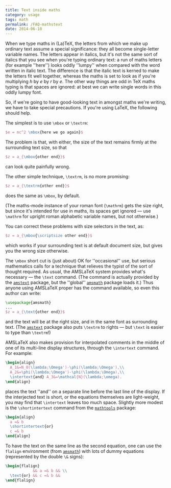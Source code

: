 ```yaml
---
title: Text inside maths
category: usage
tags: math
permalink: /FAQ-mathstext
date: 2014-06-10
---
```


When we type maths in (La)TeX, the letters from which we make up
ordinary text assume a special significance: they all become
single-letter variable names.  The letters appear in italics, but it's
not the same sort of italics that you see when you're typing ordinary
text: a run of maths letters (for example ''here'') looks oddly
''lumpy'' when compared with the word written in italic text.  The
difference is that the italic text is kerned to make the letters fit
well together, whereas the maths is set to look as if you're
multiplying _h_ by _e_ by _r_ by _e_.  The other
way things are odd in TeX maths typing is that spaces are ignored:
at best we can write single words in this oddly lumpy font.

So, if we're going to have good-looking text in amongst maths we're
writing, we have to take special precautions.  If you're using
LaTeX, the following should help.

The simplest is to use `\mbox` or `\textrm`:
```latex
$e = mc^2 \mbox{here we go again}$
```
The problem is that, with either, the size of the text remains firmly
at the surrounding text size, so that
```latex
$z = a_{\mbox{other end}}$
```
can look quite painfully wrong.

The other simple technique, `\textrm`, is no more promising:
```latex
$z = a_{\textrm{other end}}$
```
does the same as `\mbox`, by default.

(The maths-mode instance of your roman font (`\mathrm`) gets the
size right, but since it's intended for use in maths, its spaces get
ignored&nbsp;&mdash; use `\mathrm` for upright roman alphabetic variable
names, but not otherwise.)

You can correct these problems with size selectors in the text, as:
```latex
$z = a_{\mbox{\scriptsize other end}}$
```
which works if your surrounding text is at default document size, but
gives you the wrong size otherwise.

The `\mbox` short cut is (just about) OK for ''occasional''
use, but serious mathematics calls for a technique that
relieves the typist of the sort of thought required.  As usual, the
AMSLaTeX system provides what's necessary&nbsp;&mdash; the `\text`
command.  (The command is actually provided by the [`amstext`](https://ctan.org/pkg/amstext)
package, but the ''global'' [`amsmath`](https://ctan.org/pkg/amsmath) package loads it.)  Thus
anyone using AMSLaTeX proper has the command available, so even
this author can write:
```latex
\usepackage{amsmath}
...
$z = a_{\text{other end}}$
```
and the text will be at the right size, and in the same font as
surrounding text.  (The [`amstext`](https://ctan.org/pkg/amstext) package also puts
`\textrm` to rights&nbsp;&mdash; but `\text` is easier to type than
`\textrm`!)

AMSLaTeX also makes provision for interpolated comments in the
middle of one of its multi-line display structures, through the
`\intertext` command.  For example:
```latex
\begin{align}
  A_1&=N_0(\lambda;\Omega')-\phi(\lambda;\Omega'),\\
  A_2&=\phi(\lambda;\Omega')-\phi(\lambda;\Omega),\\
  \intertext{and} A_3&=\mathcal{N}(\lambda;\omega).
\end{align}
```
places the text ''and'' on a separate line before the last line of the
display.  If the interjected text is short, or the equations
themselves are light-weight, you may find that `\intertext` leaves
too much space.  Slightly more modest is the `\shortintertext`
command from the [`mathtools`](https://ctan.org/pkg/mathtools) package:
```latex
\begin{align}
  a =& b
  \shortintertext{or}
  c =& b
\end{align}
```
To have the text on the same line as the second equation, one can use
the `flalign` environment (from [`amsmath`](https://ctan.org/pkg/amsmath))
with lots of dummy equations (represented by the double `\&`
signs):
```latex
\begin{flalign}
            && a =& b && \\
  \text{or} && c =& b &&
\end{flalign}
```

